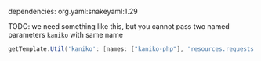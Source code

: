 dependencies:
org.yaml:snakeyaml:1.29

TODO:
we need something like this, but you cannot pass two named parameters `kaniko` with same name
```groovy
getTemplate.Util('kaniko': [names: ["kaniko-php"], 'resources.requests.memory': '2000m'],'kaniko': [names: [kaniko-nginx], 'resources.requests.memory': '100m' ])
```
